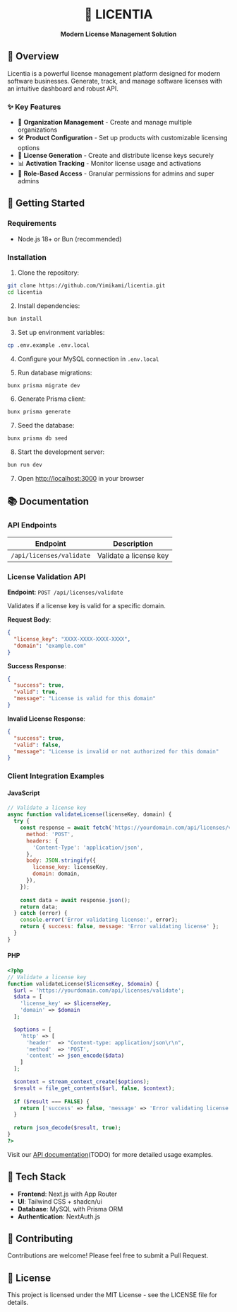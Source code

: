 <div align="center">

# 🔐 LICENTIA

**Modern License Management Solution**


</div>

## 🌟 Overview

Licentia is a powerful license management platform designed for modern software businesses. Generate, track, and manage software licenses with an intuitive dashboard and robust API.

### ✨ Key Features

- 🏢 **Organization Management** - Create and manage multiple organizations
- 🛠️ **Product Configuration** - Set up products with customizable licensing options
- 🔑 **License Generation** - Create and distribute license keys securely
- 📊 **Activation Tracking** - Monitor license usage and activations
- 👥 **Role-Based Access** - Granular permissions for admins and super admins

## 🚀 Getting Started

### Requirements

- Node.js 18+ or Bun (recommended)

### Installation

1. Clone the repository:
```bash
git clone https://github.com/Yimikami/licentia.git
cd licentia
```

2. Install dependencies:
```bash
bun install
```

3. Set up environment variables:
```bash
cp .env.example .env.local
```

4. Configure your MySQL connection in `.env.local`

5. Run database migrations:
```bash
bunx prisma migrate dev
```

6. Generate Prisma client:
```bash
bunx prisma generate
```

7. Seed the database:
```bash
bunx prisma db seed
```

8. Start the development server:
```bash
bun run dev
```

7. Open [http://localhost:3000](http://localhost:3000) in your browser

## 📚 Documentation

### API Endpoints

| Endpoint | Description |
|----------|-------------|
| `/api/licenses/validate` | Validate a license key |

### License Validation API

**Endpoint**: `POST /api/licenses/validate`

Validates if a license key is valid for a specific domain.

**Request Body**:
```json
{
  "license_key": "XXXX-XXXX-XXXX-XXXX",
  "domain": "example.com"
}
```

**Success Response**:
```json
{
  "success": true,
  "valid": true,
  "message": "License is valid for this domain"
}
```

**Invalid License Response**:
```json
{
  "success": true,
  "valid": false,
  "message": "License is invalid or not authorized for this domain"
}
```

### Client Integration Examples

#### JavaScript
```javascript
// Validate a license key
async function validateLicense(licenseKey, domain) {
  try {
    const response = await fetch('https://yourdomain.com/api/licenses/validate', {
      method: 'POST',
      headers: {
        'Content-Type': 'application/json',
      },
      body: JSON.stringify({
        license_key: licenseKey,
        domain: domain,
      }),
    });
    
    const data = await response.json();
    return data;
  } catch (error) {
    console.error('Error validating license:', error);
    return { success: false, message: 'Error validating license' };
  }
}
```

#### PHP
```php
<?php
// Validate a license key
function validateLicense($licenseKey, $domain) {
  $url = 'https://yourdomain.com/api/licenses/validate';
  $data = [
    'license_key' => $licenseKey,
    'domain' => $domain
  ];

  $options = [
    'http' => [
      'header'  => "Content-type: application/json\r\n",
      'method'  => 'POST',
      'content' => json_encode($data)
    ]
  ];

  $context = stream_context_create($options);
  $result = file_get_contents($url, false, $context);
  
  if ($result === FALSE) {
    return ['success' => false, 'message' => 'Error validating license'];
  }
  
  return json_decode($result, true);
}
?>
```

Visit our [API documentation](/api-docs)(TODO) for more detailed usage examples.

## 🔧 Tech Stack

- **Frontend**: Next.js with App Router
- **UI**: Tailwind CSS + shadcn/ui
- **Database**: MySQL with Prisma ORM
- **Authentication**: NextAuth.js

## 🤝 Contributing

Contributions are welcome! Please feel free to submit a Pull Request.

## 📄 License

This project is licensed under the MIT License - see the LICENSE file for details.

